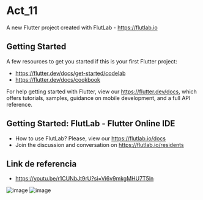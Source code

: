 # Act_11

A new Flutter project created with FlutLab - https://flutlab.io

## Getting Started

A few resources to get you started if this is your first Flutter project:

- https://flutter.dev/docs/get-started/codelab
- https://flutter.dev/docs/cookbook

For help getting started with Flutter, view our
https://flutter.dev/docs, which offers tutorials,
samples, guidance on mobile development, and a full API reference.

## Getting Started: FlutLab - Flutter Online IDE

- How to use FlutLab? Please, view our https://flutlab.io/docs
- Join the discussion and conversation on https://flutlab.io/residents

## Link de referencia

- https://youtu.be/r1CUNbJt9rU?si=Vi6v9mkgMHU7T5ln

![image](https://github.com/Chris12066/Act_11/assets/143772165/defa299c-5454-4043-a9fa-fde23dca931d)
![image](https://github.com/Chris12066/Act_11/assets/143772165/832e600b-628b-4396-8f26-59d6a12a36c1)
